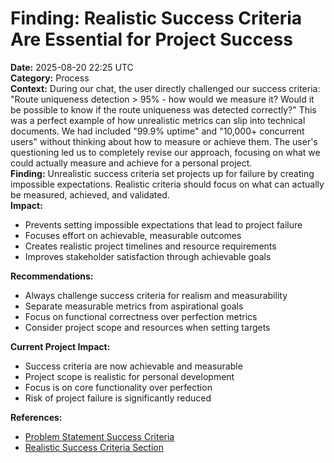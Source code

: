 # Finding: Realistic Success Criteria Are Essential for Project Success

**Date:** 2025-08-20 22:25 UTC  
**Category:** Process  
**Context:** During our chat, the user directly challenged our success criteria: "Route uniqueness detection > 95% - how would we measure it? Would it be possible to know if the route uniqueness was detected correctly?" This was a perfect example of how unrealistic metrics can slip into technical documents. We had included "99.9% uptime" and "10,000+ concurrent users" without thinking about how to measure or achieve them. The user's questioning led us to completely revise our approach, focusing on what we could actually measure and achieve for a personal project.  
**Finding:** Unrealistic success criteria set projects up for failure by creating impossible expectations. Realistic criteria should focus on what can actually be measured, achieved, and validated.  
**Impact:** 
- Prevents setting impossible expectations that lead to project failure
- Focuses effort on achievable, measurable outcomes
- Creates realistic project timelines and resource requirements
- Improves stakeholder satisfaction through achievable goals

**Recommendations:** 
- Always challenge success criteria for realism and measurability
- Separate measurable metrics from aspirational goals
- Focus on functional correctness over perfection metrics
- Consider project scope and resources when setting targets

**Current Project Impact:** 
- Success criteria are now achievable and measurable
- Project scope is realistic for personal development
- Focus is on core functionality over perfection
- Risk of project failure is significantly reduced

**References:** 
- [Problem Statement Success Criteria](../technical-design/01-problem-statement.md#success-criteria)
- [Realistic Success Criteria Section](../technical-design/01-problem-statement.md#realistic-success-criteria)

